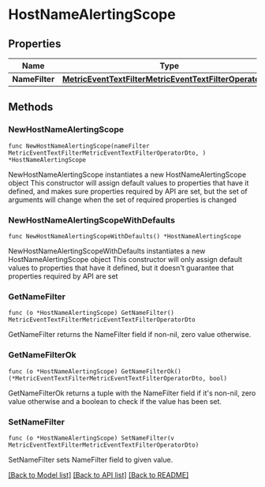 # HostNameAlertingScope

## Properties

Name | Type | Description | Notes
------------ | ------------- | ------------- | -------------
**NameFilter** | [**MetricEventTextFilterMetricEventTextFilterOperatorDto**](MetricEventTextFilterMetricEventTextFilterOperatorDto.md) |  | 

## Methods

### NewHostNameAlertingScope

`func NewHostNameAlertingScope(nameFilter MetricEventTextFilterMetricEventTextFilterOperatorDto, ) *HostNameAlertingScope`

NewHostNameAlertingScope instantiates a new HostNameAlertingScope object
This constructor will assign default values to properties that have it defined,
and makes sure properties required by API are set, but the set of arguments
will change when the set of required properties is changed

### NewHostNameAlertingScopeWithDefaults

`func NewHostNameAlertingScopeWithDefaults() *HostNameAlertingScope`

NewHostNameAlertingScopeWithDefaults instantiates a new HostNameAlertingScope object
This constructor will only assign default values to properties that have it defined,
but it doesn't guarantee that properties required by API are set

### GetNameFilter

`func (o *HostNameAlertingScope) GetNameFilter() MetricEventTextFilterMetricEventTextFilterOperatorDto`

GetNameFilter returns the NameFilter field if non-nil, zero value otherwise.

### GetNameFilterOk

`func (o *HostNameAlertingScope) GetNameFilterOk() (*MetricEventTextFilterMetricEventTextFilterOperatorDto, bool)`

GetNameFilterOk returns a tuple with the NameFilter field if it's non-nil, zero value otherwise
and a boolean to check if the value has been set.

### SetNameFilter

`func (o *HostNameAlertingScope) SetNameFilter(v MetricEventTextFilterMetricEventTextFilterOperatorDto)`

SetNameFilter sets NameFilter field to given value.



[[Back to Model list]](../README.md#documentation-for-models) [[Back to API list]](../README.md#documentation-for-api-endpoints) [[Back to README]](../README.md)


